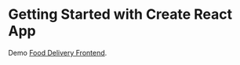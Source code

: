 # Getting Started with Create React App

Demo [Food Delivery Frontend](https://github.com/facebook/create-react-app).
